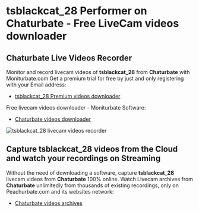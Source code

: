 # tsblackcat_28 Performer on Chaturbate - Free LiveCam videos downloader

## Chaturbate Live Videos Recorder

Monitor and record livecam videos of **tsblackcat_28** from **Chaturbate** with Moniturbate.com
Get a premium trial for free by just and only registering with your Email address:
* [tsblackcat_28 Premium videos downloader](https://moniturbate.com/request-demo-licence-key.html)

Free livecam videos downloader - Moniturbate Software:
* [Chaturbate videos downloader](https://moniturbate.com/moniturbate-download-software.html)

![tsblackcat_28 livecam videos recorder](https://peachurnet.com/templates/moniturbate-software.png)


## Capture tsblackcat_28 videos from the Cloud and watch your recordings on Streaming

Without the need of downloading a software, capture **tsblackcat_28** livecam videos from **Chaturbate** 100% online.
Watch Livecam archives from **Chaturbate** unlimitedly from thousands of existing recordings, only on Peachurbate.com and its websites network:
* [Chaturbate videos archives](https://peachurnet.com/)